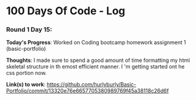 # 100 Days Of Code - Log

<!-- ### Day 0: February 30, 2016 (Example 1)
##### (delete me or comment me out)

**Today's Progress**: Fixed CSS, worked on canvas functionality for the app.

**Thoughts:** I really struggled with CSS, but, overall, I feel like I am slowly getting better at it. Canvas is still new for me, but I managed to figure out some basic functionality.

**Link to work:** [Calculator App](http://www.example.com) -->

### Round 1 Day 15: 

**Today's Progress**: Worked on Coding bootcamp homework assignment 1 (basic-portfolio)

**Thoughts**: I made sure to spend a good amount of time formatting my html skeletal structure in th emost efficient manner. I 'm getting started ont he css portion now. 

**Link(s) to work**: https://github.com/hurlyburly/Basic-Portfolio/commit/13320e76e6657705380989769f45a38118c26d6f
